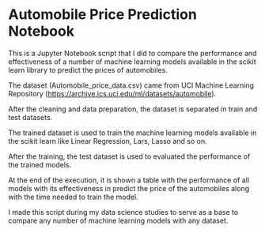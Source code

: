 # Automobile Price Prediction Notebook

This is a Jupyter Notebook script that I did to compare the performance and effectiveness of a number of machine learning models available in the scikit learn library to predict the prices of automobiles.

The dataset (Automobile_price_data.csv) came from UCI Machine Learning Repository (https://archive.ics.uci.edu/ml/datasets/automobile).

After the cleaning and data preparation, the dataset is separated in train and test datasets. 

The trained dataset is used to train the machine learning models available in the scikit learn like Linear Regression, Lars, Lasso and so on.

After the training, the test dataset is used to evaluated the performance of the trained models.

At the end of the execution, it is shown a table with the performance of all models with its effectiveness in predict the price of the automobiles along with the time needed to train the model.

I made this script during my data science studies to serve as a base to compare any number of machine learning models with any dataset.


